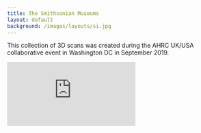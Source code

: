 ```yaml
---
title: The Smithsonian Museums
layout: default
background: /images/layouts/si.jpg
---
```


This collection of 3D scans was created during the AHRC UK/USA collaborative event in Washington DC in September 2019.

<div class="embed-responsive embed-responsive-4by3 mb-3">
  <iframe title="A 3D model" class="embed-responsive-item" src="https://sketchfab.com/playlists/embed?collection=6b3ce0adbd114a2a9fdbb5f1ad9f69c4" frameborder="0" allow="autoplay; fullscreen; vr" mozallowfullscreen="true" webkitallowfullscreen="true"></iframe>
</div>
